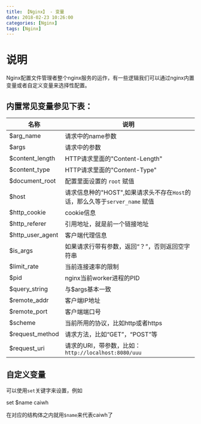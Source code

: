 ```yaml
---
title: 【Nginx】 - 变量
date: 2018-02-23 10:26:00
categories: [Nginx]
tags: [Nginx]
---
```


# 说明

Nginx配置文件管理者整个nginx服务的运作，有一些逻辑我们可以通过nginx内置变量或者自定义变量来选择性配置。

## 内置常见变量参见下表：

| 名称             | 说明                                                                        |
| ---------------- | --------------------------------------------------------------------------- |
| $arg_name        | 请求中的name参数                                                            |
| $args            | 请求中的参数                                                                |
| $content_length  | HTTP请求里面的"Content-Length"                                              |
| $content_type    | HTTP请求里面的"Content-Type"                                                |
| $document_root   | 配置里面设置的 `root` 赋值                                                  |
| $host            | 请求信息种的"HOST",如果请求头不存在`Host`的话，那么久等于`server_name` 赋值 |
| $http_cookie     | cookie信息                                                                  |
| $http_referer    | 引用地址，就是前一个链接地址                                                |
| $http_user_agent | 客户端代理信息                                                              |
| $is_args         | 如果请求行带有参数，返回“？”，否则返回空字符串                            |
| $limit_rate      | 当前连接速率的限制                                                          |
| $pid             | nginx当前worker进程的PID                                                    |
| $query_string    | 与$args基本一致                                                             |
| $remote_addr     | 客户端IP地址                                                                |
| $remote_port     | 客户端端口号                                                                |
| $scheme          | 当前所用的协议，比如http或者https                                           |
| $request_method  | 请求方法，比如“GET”，“POST”等                                           |
| $request_uri     | 请求的URI，带参数，比如：`http://localhost:8080/uuu`                        |

<!-- more -->
##  自定义变量

可以使用`set`关键字来设置，例如

set $name caiwh

在对应的结构体之内就用`$name`来代表caiwh了